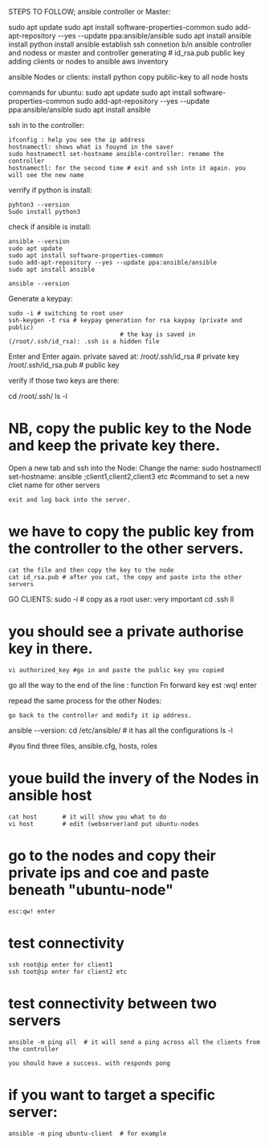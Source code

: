 STEPS TO FOLLOW;
ansible controller or Master:

 sudo apt update
    sudo apt install software-properties-common
    sudo add-apt-repository --yes --update ppa:ansible/ansible
    sudo apt install ansible    install python
    install ansible
    establish ssh connetion b/n ansible controller and nodess or master and controller
    generating # id_rsa.pub
    public key
    adding clients or nodes to ansible aws inventory

ansible Nodes or clients:
    install python
    copy public-key to all node hosts

commands for ubuntu:
sudo apt update
sudo apt install software-properties-common
sudo add-apt-repository --yes --update ppa:ansible/ansible
sudo apt install ansible

   
ssh in to the controller:

    ifconfig : help you see the ip address
    hostnamectl: shows what is fouynd in the saver
    sudo hostnamectl set-hostname ansible-controller: rename the controller
    hostnamectl: for the second time # exit and ssh into it again. you will see the new name

verrify if python is install: 

    pyhton3 --version
    Sudo install python3

check if ansible is install:

    ansible --version
    sudo apt update
    sudo apt install software-properties-common
    sudo add-apt-repository --yes --update ppa:ansible/ansible
    sudo apt install ansible

    ansible --version

 Generate a keypay:

    sudo -i # switching to root user
    ssh-keygen -t rsa # keypay generation for rsa kaypay (private and public)
                                   # the kay is saved in (/root/.ssh/id_rsa): .ssh is a hidden file
 Enter and Enter again. private saved at:
     /root/.ssh/id_rsa # private key
     /root/.ssh/id_rsa.pub # public key

verify if those two keys are there:

cd /root/.ssh/
ls -l

# NB, copy the public key to the Node and keep the private key there.

Open a new tab and ssh into the Node:
Change the name:
    sudo hostnamectl set-hostname: ansible ;client1,client2,client3 etc  #command to set a new cliet name for other servers

    exit and log back into the server.

# we have to copy the public key from the controller to the other servers.
    cat the file and then copy the key to the node
    cat id_rsa.pub # after you cat, the copy and paste into the other servers
 GO CLIENTS:
    sudo -i                  # copy as a root user: very important
    cd .ssh
    ll

# you should see a private authorise key in there. 

    vi authorized_key #go in and paste the public key you copied

go all the way to the end of the line : function Fn forward key
    est 
    :wq! enter

repead the same process for the other Nodes:

    go back to the controller and modify it ip address.
 
ansible --version:
    cd /etc/ansible/ # it has all the configurations
    ls -l

#you find three files, ansible.cfg, hosts, roles

# youe build the invery of the Nodes in ansible host
    cat host       # it will show you what to do
    vi host        # edit (webserver)and put ubuntu-nodes
# go to the nodes and copy their private ips and coe and paste beneath "ubuntu-node"
    esc:qw! enter

# test connectivity
    ssh root@ip enter for client1
    ssh toot@ip enter for client2 etc

# test connectivity between two servers

    ansible -m ping all  # it will send a ping across all the clients from the controller

    you should have a success. with responds pong

# if you want to target a specific server: 
    ansible -m ping ubuntu-client  # for example